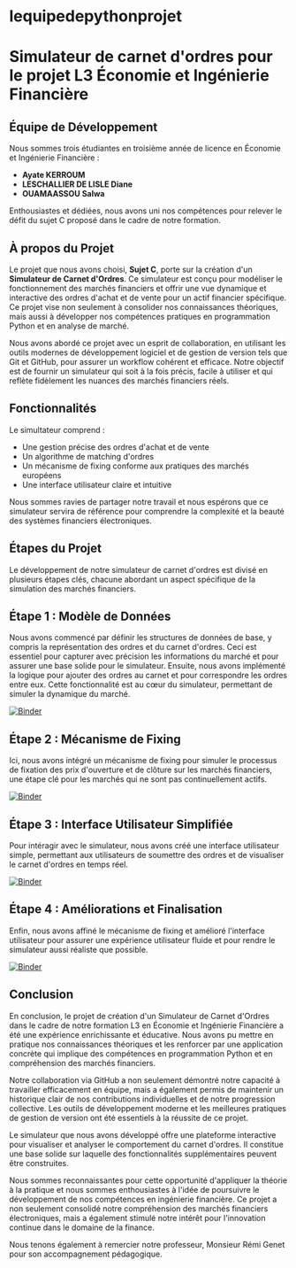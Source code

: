 # lequipedepythonprojet
# Simulateur de carnet d'ordres pour le projet L3 Économie et Ingénierie Financière
## Équipe de Développement
Nous sommes trois étudiantes en troisième année de licence en Économie et Ingénierie Financière :
- **Ayate KERROUM**
- **LESCHALLIER DE LISLE Diane**
- **OUAMAASSOU Salwa**

Enthousiastes et dédiées, nous avons uni nos compétences pour relever le défit du sujet C proposé dans le cadre de notre formation.

## À propos du Projet
Le projet que nous avons choisi, **Sujet C**, porte sur la création d'un **Simulateur de Carnet d'Ordres**. Ce simulateur est conçu pour modéliser le fonctionnement des marchés financiers et offrir une vue dynamique et interactive des ordres d'achat et de vente pour un actif financier spécifique. Ce projet vise non seulement à consolider nos connaissances théoriques, mais aussi à développer nos compétences pratiques en programmation Python et en analyse de marché.

Nous avons abordé ce projet avec un esprit de collaboration, en utilisant les outils modernes de développement logiciel et de gestion de version tels que Git et GitHub, pour assurer un workflow cohérent et efficace. Notre objectif est de fournir un simulateur qui soit à la fois précis, facile à utiliser et qui reflète fidèlement les nuances des marchés financiers réels.

## Fonctionnalités
Le simultateur comprend :
- Une gestion précise des ordres d'achat et de vente
- Un algorithme de matching d'ordres
- Un mécanisme de fixing conforme aux pratiques des marchés européens
- Une interface utilisateur claire et intuitive

Nous sommes ravies de partager notre travail et nous espérons que ce simulateur servira de référence pour comprendre la complexité et la beauté des systèmes financiers électroniques.

## Étapes du Projet
Le développement de notre simulateur de carnet d'ordres est divisé en plusieurs étapes clés, chacune abordant un aspect spécifique de la simulation des marchés financiers.

## Étape 1 : Modèle de Données
Nous avons commencé par définir les structures de données de base, y compris la représentation des ordres et du carnet d'ordres. Ceci est essentiel pour capturer avec précision les informations du marché et pour assurer une base solide pour le simulateur. Ensuite, nous avons implémenté la logique pour ajouter des ordres au carnet et pour correspondre les ordres entre eux. Cette fonctionnalité est au cœur du simulateur, permettant de simuler la dynamique du marché.

[![Binder](https://mybinder.org/badge_logo.svg)](https://mybinder.org/v2/gh/lequipedepython/lequipedepythonprojet/main?labpath=etape1.ipynb)

## Étape 2 : Mécanisme de Fixing
Ici, nous avons intégré un mécanisme de fixing pour simuler le processus de fixation des prix d'ouverture et de clôture sur les marchés financiers, une étape clé pour les marchés qui ne sont pas continuellement actifs.

[![Binder](https://mybinder.org/badge_logo.svg)](https://mybinder.org/v2/gh/lequipedepython/lequipedepythonprojet/main?labpath=etape2.ipynb)

## Étape 3 : Interface Utilisateur Simplifiée
Pour intéragir avec le simulateur, nous avons créé une interface utilisateur simple, permettant aux utilisateurs de soumettre des ordres et de visualiser le carnet d'ordres en temps réel.

[![Binder](https://mybinder.org/badge_logo.svg)](https://mybinder.org/v2/gh/lequipedepython/lequipedepythonprojet/main?labpath=etape3.ipynb)

## Étape 4 : Améliorations et Finalisation
Enfin, nous avons affiné le mécanisme de fixing et amélioré l'interface utilisateur pour assurer une expérience utilisateur fluide et pour rendre le simulateur aussi réaliste que possible.

[![Binder](https://mybinder.org/badge_logo.svg)](https://mybinder.org/v2/gh/lequipedepython/lequipedepythonprojet/main?labpath=finish.ipynb)

## Conclusion
En conclusion, le projet de création d'un Simulateur de Carnet d'Ordres dans le cadre de notre formation L3 en Économie et Ingénierie Financière a été une expérience enrichissante et éducative. Nous avons pu mettre en pratique nos connaissances théoriques et les renforcer par une application concrète qui implique des compétences en programmation Python et en compréhension des marchés financiers.

Notre collaboration via GitHub a non seulement démontré notre capacité à travailler efficacement en équipe, mais a également permis de maintenir un historique clair de nos contributions individuelles et de notre progression collective. Les outils de développement moderne et les meilleures pratiques de gestion de version ont été essentiels à la réussite de ce projet.

Le simulateur que nous avons développé offre une plateforme interactive pour visualiser et analyser le comportement du carnet d'ordres. Il constitue une base solide sur laquelle des fonctionnalités supplémentaires peuvent être construites.

Nous sommes reconnaissantes pour cette opportunité d'appliquer la théorie à la pratique et nous sommes enthousiastes à l'idée de poursuivre le développement de nos compétences en ingénierie financière. Ce projet a non seulement consolidé notre compréhension des marchés financiers électroniques, mais a également stimulé notre intérêt pour l'innovation continue dans le domaine de la finance. 

Nous tenons également à remercier notre professeur, Monsieur Rémi Genet pour son accompagnement pédagogique.

